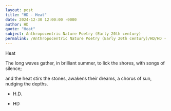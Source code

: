 ```yaml
---
layout: post
title: "HD - Heat"
date: 2024-12-30 12:00:00 -0000
author: HD
quote: "Heat"
subject: Anthropocentric Nature Poetry (Early 20th century)
permalink: /Anthropocentric Nature Poetry (Early 20th century)/HD/HD - Heat
---
```


Heat

The long waves gather,
in brilliant summer,
to lick the shores,
with songs of silence; 

and the heat
stirs the stones,
awakens their dreams,
a chorus of sun,  
nudging the depths.

- H.D.

- HD
